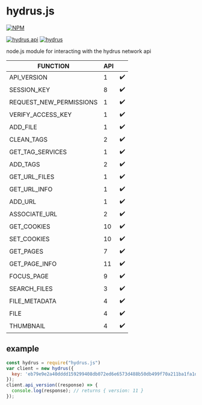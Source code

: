 
# hydrus.js

[![NPM](https://nodei.co/npm/hydrus.js.png?compact=true)](https://nodei.co/npm/hydrus.js/)

[![hydrus api](https://img.shields.io/badge/client%20api-11-FF9400.svg)](https://hydrusnetwork.github.io/hydrus/help/client_api.html)
[![hydrus](https://img.shields.io/badge/hydrus-373-FF9400.svg)](https://github.com/hydrusnetwork/hydrus/releases/)

node.js module for interacting with the hydrus network api

| FUNCTION | API |  |
| --- | --- |--- |
| API_VERSION | 1 | ✔️ |
| SESSION_KEY | 8 | ✔️ |
| REQUEST_NEW_PERMISSIONS | 1 | ✔️ |
| VERIFY_ACCESS_KEY | 1 | ✔️ |
| ADD_FILE | 1 | ✔️ |
| CLEAN_TAGS | 2 | ✔️ |
| GET_TAG_SERVICES | 1 | ✔️ |
| ADD_TAGS | 2 | ✔️ |
| GET_URL_FILES | 1 | ✔️ |
| GET_URL_INFO | 1 | ✔️ |
| ADD_URL | 1 | ✔️ |
| ASSOCIATE_URL | 2 | ️️️️️✔️ |
| GET_COOKIES | 10 | ️️️️️✔️ |
| SET_COOKIES | 10 | ️️️️️✔️ |
| GET_PAGES | 7 | ️️️️️✔️ |
| GET_PAGE_INFO | 11 | ️️️️️✔️ |
| FOCUS_PAGE | 9 | ️️️️️✔️ |
| SEARCH_FILES | 3 | ️️️️️✔️ |
| FILE_METADATA | 4 | ️️️️️✔️ |
| FILE | 4 | ️️️️️✔️ |
| THUMBNAIL | 4 | ️️️️️✔️ |

## example
```javascript
const hydrus = require("hydrus.js")
var client = new hydrus({
  key: 'eb79e9e2a40dddd159299408db072ed6e6573d488b50db499f70a211ba1fa1da',
});
client.api_version((response) => {
  console.log(response); // returns { version: 11 }
});
```